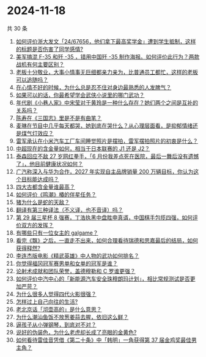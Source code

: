 # 2024-11-18

共 30 条

<!-- BEGIN ZHIHUVIDEO -->
<!-- 最后更新时间 Mon Nov 18 2024 00:24:32 GMT+0800 (China Standard Time) -->
1. [如何评价浙大发文「24/67656，他们拿下最高奖学金」遭到学生抵制，这样的标题是否伤害了同学感情?](https://www.zhihu.com/question/4213689883)
1. [美军搞混 F-35 和歼 -35 ，错用中国歼 -35 制作海报。如何评价此行为？两款战机有何主要区别？](https://www.zhihu.com/question/4064617275)
1. [老板十分敬业，大事小情事无巨细都亲力亲为，比普通员工都忙，这样的老板可以追随吗？](https://www.zhihu.com/question/4372129959)
1. [在心情不好的时候，为什么总是忍不住对身边最熟悉的人发脾气？](https://www.zhihu.com/question/4345021951)
1. [如果可以的话，你最希望学会武侠小说里的哪门武功？](https://www.zhihu.com/question/334866067)
1. [年代剧《小巷人家》中宋莹对于黄玲是一种什么存在？她们两个之间是互补的关系吗？](https://www.zhihu.com/question/2674065471)
1. [陈寿在《三国志》里是不是有曲笔？](https://www.zhihu.com/question/4354616410)
1. [麦琳在节目中几乎每天都哭，她到底在哭什么？从心理层面看，是抑郁情绪还是煤气灯效应？](https://www.zhihu.com/question/4300234213)
1. [雷军承认在小米汽车工厂车间睡觉照片是摆拍，雷军摆拍照片的初衷是什么？](https://www.zhihu.com/question/4175205805)
1. [中超现在的含金量如何，相当于日本联赛的 J1 还是 J2？](https://www.zhihu.com/question/650023449)
1. [泰森回应不敌 27 岁网红拳手，「6 月份我差点死在医院，最后一舞后没有遗憾了」，他目前健康状况如何？](https://www.zhihu.com/question/4373331825)
1. [广汽称深入与华为合作，2027 年实现自主品牌销量 200 万辆目标，你认为这个目标能达成吗？](https://www.zhihu.com/question/4233184780)
1. [四大古都含金量谁最高？](https://www.zhihu.com/question/3556509644)
1. [如何评价《鸣潮》椿的伴星任务？](https://www.zhihu.com/question/4229854738)
1. [猪为什么是蛇的天敌？](https://www.zhihu.com/question/598821148)
1. [翻译有第三种译法（不义译，也不音译）吗？](https://www.zhihu.com/question/3875891518)
1. [第 29 届三星杯 8 强赛，丁浩执黑中盘胜申真谞，中国棋手包揽四强，如何评价双方的发挥？](https://www.zhihu.com/question/4400983000)
1. [有哪些只有一位女主的 galgame？](https://www.zhihu.com/question/632091923)
1. [看完《飘》之后，一直走不出来，如何合理看待瑞德和思嘉最后的结局，如何获得释然?](https://www.zhihu.com/question/67670527)
1. [李连杰版电影《精武英雄》中人物的武功如何排名？](https://www.zhihu.com/question/509948072)
1. [你觉得福冈冠军赛男单和女单的冠军是谁？](https://www.zhihu.com/question/4337848978)
1. [论射术成就和团队荣誉，盖德穆勒和 C 罗谁更强？](https://www.zhihu.com/question/4274676195)
1. [如何评价中汽中心的「新能源汽车安全珠穆朗玛计划」，相比常规测试是否更加严苛？](https://www.zhihu.com/question/4307963715)
1. [为什么很多人觉得四代火影很强？](https://www.zhihu.com/question/638604292)
1. [怎样过上自己向往的生活?](https://www.zhihu.com/question/4340235245)
1. [老北京话「沏壶高的」是什么意思？](https://www.zhihu.com/question/596279235)
1. [为什么潮汕鱼饭不放葱姜蒜去腥，依旧这么鲜？](https://www.zhihu.com/question/664293409)
1. [逼孩子从小弹钢琴，到底对不对？](https://www.zhihu.com/question/351407397)
1. [说好的伪装色，为什么老虎却长成了亮眼的金黄色?](https://www.zhihu.com/question/630883420)
1. [如何看待雷佳音凭借《第二十条》中「韩明」一角获得第 37 届金鸡奖最佳男主角？](https://www.zhihu.com/question/4346605697)
<!-- END ZHIHUVIDEO -->
